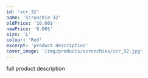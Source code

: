 ```yaml
---
id: 'scr_32'
name: 'Scrunchie 32'
oldPrice: '10.00$'
newPrice: '8.00$'
size: 'L'
colour: 'Red'
excerpt: 'product description'
cover_image: '/img/products/scrunchies/scr_32.jpg'
---
```

full product description
